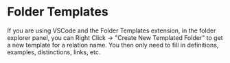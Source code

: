 # Folder Templates

If you are using VSCode and the Folder Templates extension, in the folder explorer panel, you can Right Click -> "Create New Templated Folder" to get a new template for a relation name. You then only need to fill in definitions, examples, distinctions, links, etc.